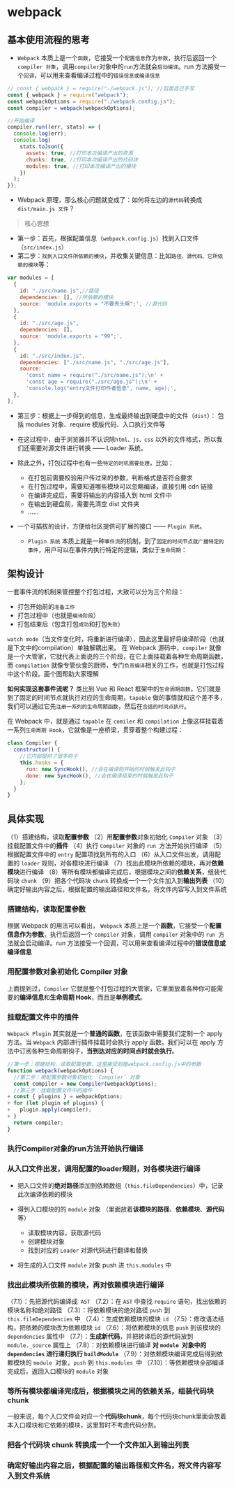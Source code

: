 # webpack
## 基本使用流程的思考
- `Webpack` 本质上是一个`函数`，它接受一个`配置信息`作为`参数`，执行后返回一个 `compiler 对象`，调用` compiler `对象中的` run `方法就会`启动编译`。run 方法接受一个`回调`，可以用来查看编译过程中的`错误信息或编译信息`
```javascript
// const { webpack } = require("./webpack.js"); //后面自己手写
const { webpack } = require("webpack");
const webpackOptions = require("./webpack.config.js");
const compiler = webpack(webpackOptions);

//开始编译
compiler.run((err, stats) => {
  console.log(err);
  console.log(
    stats.toJson({
      assets: true, //打印本次编译产出的资源
      chunks: true, //打印本次编译产出的代码块
      modules: true, //打印本次编译产出的模块
    })
  );
});
```
- Webpack 原理，那么核心问题就变成了：如何将左边的`源代码`转换成` dist/main.js 文件`？

> 核心思想

-   第一步：首先，根据配置信息（`webpack.config.js`）找到入口文件（`src/index.js`）
-   第二步：`找到入口文件所依赖的模块`，并收集关键信息：比如`路径、源代码、它所依赖的模块`等：
```javascript
var modules = [
  {
    id: "./src/name.js",//路径
    dependencies: [], //所依赖的模块
    source: 'module.exports = "不要秃头啊";', //源代码
  },
  {
    id: "./src/age.js",
    dependencies: [], 
    source: 'module.exports = "99";',
  },
  {
    id: "./src/index.js",
    dependencies: ["./src/name.js", "./src/age.js"], 
    source:
      'const name = require("./src/name.js");\n' +
      'const age = require("./src/age.js");\n' +
      'console.log("entry文件打印作者信息", name, age);',
  },
];
```
- 第三步：根据上一步得到的信息，生成最终输出到硬盘中的文件（`dist`）： 包括 modules 对象、require 模版代码、入口执行文件等

- 在这过程中，由于浏览器并不认识除`html、js、css` 以外的文件格式，所以我们还需要对源文件进行转换 —— Loader 系统。
- 除此之外，打包过程中也有一些`特定的时机需要处理`，比如：
    - 在打包前需要校验用户传过来的参数，判断格式是否符合要求
    - 在打包过程中，需要知道哪些模块可以忽略编译，直接引用 cdn 链接
    - 在编译完成后，需要将输出的内容插入到 html 文件中
    - 在输出到硬盘前，需要先清空 dist 文件夹
    - ......
- 一个可插拔的设计，方便给社区提供可扩展的接口 —— `Plugin 系统`。
    - `Plugin 系统` 本质上就是一种`事件流`的机制，到了`固定的时间节点就广播特定的事件`，用户可以在事件内执行特定的逻辑，类似于`生命周期`：

## 架构设计
一套事件流的机制来管控整个打包过程，大致可以分为三个阶段：

- 打包开始前的`准备工作`
- 打包过程中（也就是`编译阶段`）
- 打包结束后（包含打包`成功`和打包`失败`）

`watch mode`（当文件变化时，将重新进行编译），因此这里最好将编译阶段（也就是下文中的compilation）单独解耦出来。
在 Webpack 源码中，`compiler` 就像是一个大管家，它就代表上面说的三个阶段，在它上面挂载着各种生命周期函数，而 `compilation` 就像专管伙食的厨师，专门`负责编译`相关的工作，也就是打包过程中这个阶段。画个图帮助大家理解


**如何实现这套事件流呢？**
类比到 Vue 和 React 框架中的`生命周期函数`，它们就是到了固定的时间节点就执行对应的生命周期，`tapable` 做的事情就和这个差不多，我们可以通过它先`注册一系列的生命周期函数`，然后在`合适的时间点执行`。

在 Webpack 中，就是通过 `tapable` 在 `comiler` 和 `compilation` 上像这样挂载着一系列`生命周期 Hook`，它就像是一座桥梁，贯穿着整个构建过程：

```js
class Compiler {
  constructor() {
    //它内部提供了很多钩子
    this.hooks = {
      run: new SyncHook(), //会在编译刚开始的时候触发此钩子
      done: new SyncHook(), //会在编译结束的时候触发此钩子
    };
  }
}
```

## 具体实现
（1）搭建结构，读取**配置参数**
（2）用**配置参数**对象初始化 `Compiler` 对象
（3）挂载配置文件中的**插件**
（4）执行 `Compiler` 对象的 `run `方法开始执行编译
（5）根据配置文件中的 `entry` 配置项找到所有的入口
（6）从入口文件出发，调用配置的 `loader` 规则，对各模块进行编译
（7）找出此模块所依赖的模块，再对**依赖模块**进行编译
（8）等所有模块都编译完成后，根据模块之间的**依赖关系**，组装代码块 `chunk`
（9）把各个代码块 `chunk` 转换成一个一个文件加入到**输出列表**
（10）确定好输出内容之后，根据配置的输出路径和文件名，将文件内容写入到文件系统

### 搭建结构，读取配置参数
根据 Webpack 的用法可以看出，
`Webpack` 本质上是一个**函数**，它接受一个**配置信息作为参数**，执行后返回一个 `compiler` 对象，调用 `compiler` 对象中的 `run `方法就会启动编译。run 方法接受一个回调，可以用来查看编译过程中的**错误信息或编译信息**

### 用配置参数对象初始化 Compiler 对象
上面提到过，`Compiler` 它就是整个打包过程的大管家，它里面放着各种你可能需要的**编译信息**和**生命周期 Hook**，而且是**单例模式**。

### 挂载配置文件中的插件
`Webpack Plugin` 其实就是一个**普通的函数**，在该函数中需要我们定制一个 apply 方法。当 `Webpack` 内部进行插件挂载时会执行 apply 函数。我们可以在 apply 方法中订阅各种生命周期钩子，**当到达对应的时间点时就会执行**。

```js
//第一步：搭建结构，读取配置参数，这里接受的是webpack.config.js中的参数
function webpack(webpackOptions) {
  //第二步：用配置参数对象初始化 `Compiler` 对象
  const compiler = new Compiler(webpackOptions);
  //第三步：挂载配置文件中的插件
+ const { plugins } = webpackOptions;
+ for (let plugin of plugins) {
+   plugin.apply(compiler);
+ }
  return compiler;
}
```
### 执行Compiler对象的run方法开始执行编译

### 从入口文件出发，调用配置的loader规则，对各模块进行编译
-  把入口文件的**绝对路径**添加到依赖数组（`this.fileDependencies`）中，记录此次编译依赖的模块

-  得到入口模块的的 `module` 对象 （里面放着**该模块的路径**、**依赖模块**、**源代码**等）

    -   读取模块内容，获取源代码
    -   创建模块对象
    -   找到对应的 `Loader` 对源代码进行翻译和替换

-  将生成的入口文件 `module` 对象 push 进 `this.modules` 中

### 找出此模块所依赖的模块，再对依赖模块进行编译
（7.1）：先把源代码编译成` AST`
（7.2）：在 `AST` 中查找 `require` 语句，找出依赖的模块名称和绝对路径
（7.3）：将依赖模块的绝对路径 `push` 到 `this.fileDependencies` 中
（7.4）：生成依赖模块的模块 `id`
（7.5）：修改语法结构，把依赖的模块改为依赖模块 `id`
（7.6）：将依赖模块的信息 `push` 到该模块的 `dependencies` 属性中
（7.7）：**生成新代码**，并把转译后的源代码放到 `module._source` 属性上
（7.8）：对依赖模块进行编译 **对 `module `对象中的` dependencies` 进行递归执行 `buildModule`**
（7.9）：对依赖模块编译完成后得到依赖模块的 `module `对象，`push` 到 `this.modules `中
（7.10）：等依赖模块全部编译完成后，返回入口模块的 `module` 对象

### 等所有模块都编译完成后，根据模块之间的依赖关系，组装代码块 chunk

一般来说，每个入口文件会对应一个**代码块chunk**，每个代码块chunk里面会放着本入口模块和它依赖的模块，这里暂时不考虑代码分割。

### 把各个代码块 chunk 转换成一个一个文件加入到输出列表

### 确定好输出内容之后，根据配置的输出路径和文件名，将文件内容写入到文件系统





